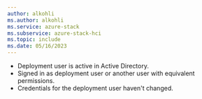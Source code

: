 ```yaml
---
author: alkohli
ms.author: alkohli
ms.service: azure-stack
ms.subservice: azure-stack-hci
ms.topic: include
ms.date: 05/16/2023
---
```



- Deployment user is active in Active Directory.
- Signed in as deployment user or another user with equivalent permissions.
- Credentials for the deployment user haven't changed.